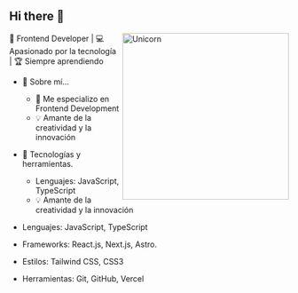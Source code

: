 ## Hi there 👋
<img align="right" width=300px alt="Unicorn" src="https://c.tenor.com/zMSbsGWTqosAAAAd/tenor.gif" />

🎨 Frontend Developer | 💻 Apasionado por la tecnología | 🏆 Siempre aprendiendo
- 🌟 Sobre mí...
  - 🎯 Me especializo en Frontend Development
  - 💡 Amante de la creatividad y la innovación
- 🚀 Tecnologías y herramientas.
  - Lenguajes: JavaScript, TypeScript
  - 💡 Amante de la creatividad y la innovación

  
- Lenguajes: JavaScript, TypeScript
- Frameworks: React.js, Next.js, Astro.
- Estilos: Tailwind CSS, CSS3
- Herramientas: Git, GitHub, Vercel



